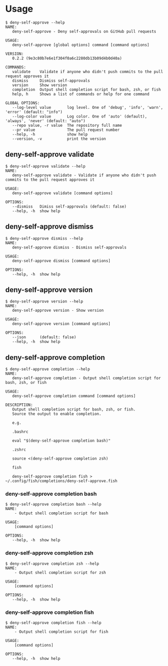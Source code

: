 # Usage

<!-- This is generated by scripts/generate-usage.sh. Don't edit this file directly. -->

```console
$ deny-self-approve --help
NAME:
   deny-self-approve - Deny self-approvals on GitHub pull requests

USAGE:
   deny-self-approve [global options] command [command options]

VERSION:
   0.2.2 (9e3c80b7e6e1f304f0a6c2280db13b09d4b0d40a)

COMMANDS:
   validate    Validate if anyone who didn't push commits to the pull request approves it
   dismiss     Dismiss self-approvals
   version     Show version
   completion  Output shell completion script for bash, zsh, or fish
   help, h     Shows a list of commands or help for one command

GLOBAL OPTIONS:
   --log-level value       log level. One of 'debug', 'info', 'warn', 'error' (default: "info")
   --log-color value       Log color. One of 'auto' (default), 'always', 'never' (default: "auto")
   --repo value, -r value  The repository full name
   --pr value              The pull request number
   --help, -h              show help
   --version, -v           print the version
```

## deny-self-approve validate

```console
$ deny-self-approve validate --help
NAME:
   deny-self-approve validate - Validate if anyone who didn't push commits to the pull request approves it

USAGE:
   deny-self-approve validate [command options]

OPTIONS:
   --dismiss   Dimiss self-approvals (default: false)
   --help, -h  show help
```

## deny-self-approve dismiss

```console
$ deny-self-approve dismiss --help
NAME:
   deny-self-approve dismiss - Dismiss self-approvals

USAGE:
   deny-self-approve dismiss [command options]

OPTIONS:
   --help, -h  show help
```

## deny-self-approve version

```console
$ deny-self-approve version --help
NAME:
   deny-self-approve version - Show version

USAGE:
   deny-self-approve version [command options]

OPTIONS:
   --json      (default: false)
   --help, -h  show help
```

## deny-self-approve completion

```console
$ deny-self-approve completion --help
NAME:
   deny-self-approve completion - Output shell completion script for bash, zsh, or fish

USAGE:
   deny-self-approve completion command [command options]

DESCRIPTION:
   Output shell completion script for bash, zsh, or fish.
   Source the output to enable completion.

   e.g.

   .bashrc

   eval "$(deny-self-approve completion bash)"

   .zshrc

   source <(deny-self-approve completion zsh)

   fish

   deny-self-approve completion fish > ~/.config/fish/completions/deny-self-approve.fish

```

### deny-self-approve completion bash

```console
$ deny-self-approve completion bash --help
NAME:
    - Output shell completion script for bash

USAGE:
    [command options]

OPTIONS:
   --help, -h  show help
```

### deny-self-approve completion zsh

```console
$ deny-self-approve completion zsh --help
NAME:
    - Output shell completion script for zsh

USAGE:
    [command options]

OPTIONS:
   --help, -h  show help
```

### deny-self-approve completion fish

```console
$ deny-self-approve completion fish --help
NAME:
    - Output shell completion script for fish

USAGE:
    [command options]

OPTIONS:
   --help, -h  show help
```
